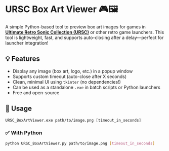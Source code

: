 # URSC Box Art Viewer 🎮🖼️

A simple Python-based tool to preview box art images for games in **[Ultimate Retro Sonic Collection (URSC)](https://github.com/AnakamaTH/ultimate-retro-sonic-collection)** or other retro game launchers. This tool is lightweight, fast, and supports auto-closing after a delay—perfect for launcher integration!

## 💡 Features

- Display any image (box art, logo, etc.) in a popup window
- Supports custom timeout (auto-close after X seconds)
- Clean, minimal UI using `tkinter` (no dependencies!)
- Can be used as a standalone `.exe` in batch scripts or Python launchers
- Free and open-source

## 🚀 Usage
```batch
URSC_BoxArtViewer.exe path/to/image.png [timeout_in_seconds]
```

### ✅ With Python

```bash
python URSC_BoxArtViewer.py path/to/image.png [timeout_in_seconds]
```
